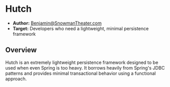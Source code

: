 # Hutch

+ **Author:** Benjamin@SnowmanTheater.com
+ **Target:** Developers who need a lightweight, minimal persistence framework

## Overview

Hutch is an extremely lightweight persistence framework designed to be used when even Spring is too heavy. It borrows heavily from Spring's JDBC patterns and provides minimal transactional behavior using a functional approach.

